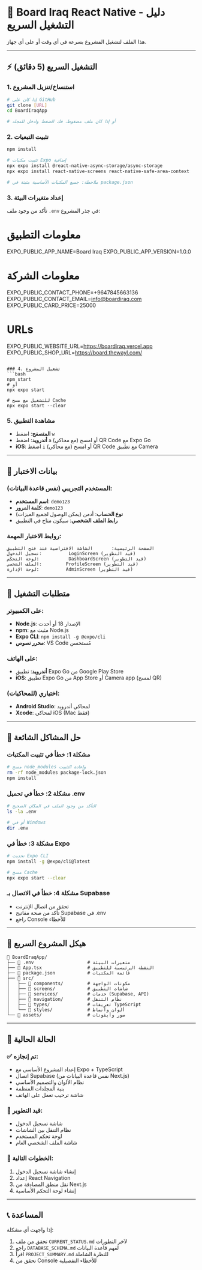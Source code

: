 # 🚀 Board Iraq React Native - دليل التشغيل السريع

هذا الملف لتشغيل المشروع بسرعة في أي وقت أو على أي جهاز.

---

## ⚡ التشغيل السريع (5 دقائق)

### 1. استنساخ/تنزيل المشروع
```bash
# إذا كان على GitHub
git clone [URL]
cd BoardIraqApp

# أو إذا كان ملف مضغوط، فك الضغط وادخل للمجلد
```

### 2. تثبيت التبعيات
```bash
npm install

# تثبيت مكتبات Expo إضافية
npx expo install @react-native-async-storage/async-storage
npx expo install react-native-screens react-native-safe-area-context

# ملاحظة: جميع المكتبات الأساسية مثبتة في package.json
```

### 3. إعداد متغيرات البيئة
تأكد من وجود ملف `.env` في جذر المشروع:


# معلومات التطبيق
EXPO_PUBLIC_APP_NAME=Board Iraq
EXPO_PUBLIC_APP_VERSION=1.0.0

# معلومات الشركة
EXPO_PUBLIC_CONTACT_PHONE=+9647845663136
EXPO_PUBLIC_CONTACT_EMAIL=info@boardiraq.com
EXPO_PUBLIC_CARD_PRICE=25000

# URLs
EXPO_PUBLIC_WEBSITE_URL=https://boardiraq.vercel.app
EXPO_PUBLIC_SHOP_URL=https://board.thewayl.com/
```

### 4. تشغيل المشروع
```bash
npm start
# أو
npx expo start

# للتشغيل مع مسح Cache
npx expo start --clear
```

### 5. مشاهدة التطبيق
- **المتصفح**: اضغط `w`
- **أندرويد**: اضغط `a` (مع محاكي) أو امسح QR Code مع Expo Go
- **iOS**: اضغط `i` (مع محاكي) أو امسح QR Code مع تطبيق Camera

---

## 🧪 بيانات الاختبار

### المستخدم التجريبي (نفس قاعدة البيانات):
- **اسم المستخدم**: `demo123`
- **كلمة المرور**: `demo123`
- **نوع الحساب**: أدمن (يمكن الوصول لجميع الميزات)
- **رابط الملف الشخصي**: سيكون متاح في التطبيق

### روابط الاختبار المهمة:
```
الصفحة الرئيسية:       الشاشة الافتراضية عند فتح التطبيق
تسجيل الدخول:          LoginScreen (قيد التطوير)
لوحة التحكم:           DashboardScreen (قيد التطوير)
الملف الشخصي:         ProfileScreen (قيد التطوير)
لوحة الإدارة:          AdminScreen (قيد التطوير)
```

---

## 📱 متطلبات التشغيل

### على الكمبيوتر:
- **Node.js**: الإصدار 18 أو أحدث
- **npm**: مثبت مع Node.js
- **Expo CLI**: `npm install -g @expo/cli`
- **محرر نصوص**: VS Code مُستحسن

### على الهاتف:
- **أندرويد**: تطبيق Expo Go من Google Play Store
- **iOS**: تطبيق Expo Go من App Store أو Camera app (لمسح QR)

### اختياري (للمحاكيات):
- **Android Studio**: لمحاكي أندرويد
- **Xcode**: لمحاكي iOS (Mac فقط)

---

## 🔧 حل المشاكل الشائعة

### مشكلة 1: خطأ في تثبيت المكتبات
```bash
# مسح node_modules وإعادة التثبيت
rm -rf node_modules package-lock.json
npm install
```

### مشكلة 2: خطأ في تحميل .env
```bash
# التأكد من وجود الملف في المكان الصحيح
ls -la .env

# أو في Windows
dir .env
```

### مشكلة 3: خطأ في Expo
```bash
# تحديث Expo CLI
npm install -g @expo/cli@latest

# مسح Cache
npx expo start --clear
```

### مشكلة 4: خطأ في الاتصال بـ Supabase
- تحقق من اتصال الإنترنت
- تأكد من صحة مفاتيح Supabase في .env
- راجع Console للأخطاء

---

## 📂 هيكل المشروع السريع

```
📁 BoardIraqApp/
├── 📄 .env                    # متغيرات البيئة
├── 📄 App.tsx                 # النقطة الرئيسية للتطبيق
├── 📄 package.json            # قائمة المكتبات
├── 📁 src/
│   ├── 📁 components/         # مكونات الواجهة
│   ├── 📁 screens/            # شاشات التطبيق
│   ├── 📁 services/           # خدمات (Supabase, API)
│   ├── 📁 navigation/         # نظام التنقل
│   ├── 📁 types/              # تعريفات TypeScript
│   └── 📁 styles/             # ألوان وأنماط
└── 📁 assets/                 # صور وأيقونات
```

---

## 🎯 الحالة الحالية

### ✅ تم إنجازه:
- إعداد المشروع الأساسي مع Expo + TypeScript
- اتصال Supabase (نفس قاعدة البيانات من Next.js)
- نظام الألوان والتصميم الأساسي
- بنية المجلدات المنظمة
- شاشة ترحيب تعمل على الهاتف

### 🔄 قيد التطوير:
- شاشة تسجيل الدخول
- نظام التنقل بين الشاشات
- لوحة تحكم المستخدم
- شاشة الملف الشخصي العام

### 📅 الخطوات التالية:
1. إنشاء شاشة تسجيل الدخول
2. إعداد React Navigation
3. نقل منطق المصادقة من Next.js
4. إنشاء لوحة التحكم الأساسية

---

## 📞 المساعدة

إذا واجهت أي مشكلة:
1. تحقق من ملف `CURRENT_STATUS.md` لآخر التطورات
2. راجع `DATABASE_SCHEMA.md` لفهم قاعدة البيانات
3. اقرأ `PROJECT_SUMMARY.md` للنظرة الشاملة
4. تحقق من Console للأخطاء التفصيلية